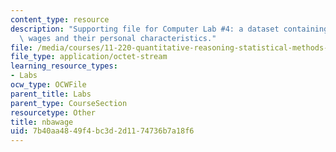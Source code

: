 ```yaml
---
content_type: resource
description: "Supporting file for Computer Lab #4: a dataset containing NBA players\u2019\
  \ wages and their personal characteristics."
file: /media/courses/11-220-quantitative-reasoning-statistical-methods-for-planners-i-spring-2009/7b40aa4849f4bc3d2d1174736b7a18f6_nbawage.dta
file_type: application/octet-stream
learning_resource_types:
- Labs
ocw_type: OCWFile
parent_title: Labs
parent_type: CourseSection
resourcetype: Other
title: nbawage
uid: 7b40aa48-49f4-bc3d-2d11-74736b7a18f6
---
```

